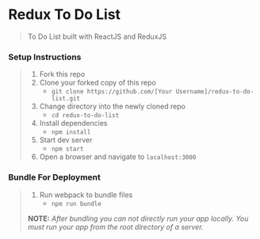 # Redux To Do List

> To Do List built with ReactJS and ReduxJS

### Setup Instructions

> 1. Fork this repo
> 1. Clone your forked copy of this repo
>    - `git clone https://github.com/[Your Username]/redux-to-do-list.git`
> 1. Change directory into the newly cloned repo
>    - `cd redux-to-do-list`
> 1. Install dependencies 
>    - `npm install`
> 1. Start dev server
>    - `npm start`
> 1. Open a browser and navigate to `localhost:3000`

### Bundle For Deployment

> 1. Run webpack to bundle files
>    - `npm run bundle`
> 
> **NOTE:** *After bundling you can not directly run your app locally. You must run your app from the root directory of a server.*
